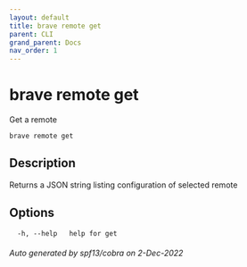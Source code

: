 ```yaml
---
layout: default
title: brave remote get
parent: CLI
grand_parent: Docs
nav_order: 1
---
```


# brave remote get

Get a remote

```
brave remote get
```

## Description

Returns a JSON string listing configuration of selected remote

## Options

```
  -h, --help   help for get
```

###### Auto generated by spf13/cobra on 2-Dec-2022
